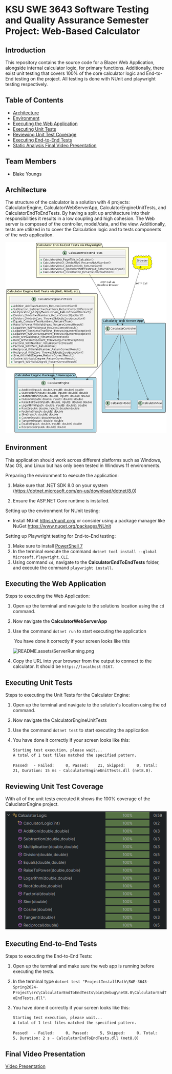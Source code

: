 # KSU SWE 3643 Software Testing and Quality Assurance Semester Project: Web-Based Calculator

## Introduction

This repository contains the source code for a Blazer Web Application, alongside internal calculator logic, for primary functions. Additionally, there exist unit testing that covers 100% of the core calculator logic and End-to-End testing on the project. All testing is done with NUnit and playwright testing respectively.

## Table of Contents

- [Architecture](#architecture) 
- [Environment](#environment) 
- [Executing the Web Application](#executing-the-web-application) 
- [Executing Unit Tests](#executing-unit-tests) 
- [Reviewing Unit Test Coverage](#reviewing-unit-test-coverage) 
- [Executing End-to-End Tests](#executing-end-to-end-tests) 
- [Static Analysis Final Video Presentation](#static-analysis-final-video-presentation)



## Team Members

- Blake Youngs

## Architecture

The structure of the calculator is a solution with 4 projects: CalculatorEngine, CalculatorWebServerApp, CalculatorEngineUnitTests, and CalculatorEndToEndTests. By having a split up architecture into their responsibilities it results in a low coupling and high cohesion. The Web server is composed of the controller, model/data, and the view. Additionally, tests are utilized in to cover the Calculation logic and to tests components of the web application.

![README.assets/CalculatorArchitecture.png](README.assets/CalculatorArchitecture.png)

## Environment

This application should work across different platforms such as Windows, Mac OS, and Linux but has only been tested in Windows 11 environments.

Preparing the environment to execute the application:

1. Make sure that .NET SDK 8.0 on your system (https://dotnet.microsoft.com/en-us/download/dotnet/8.0)

2. Ensure the ASP.NET Core runtime is installed. 

Setting up the environment for NUnit testing:

- Install NUnit https://nunit.org/ or consider using a package manager like NuGet https://www.nuget.org/packages/NUnit

Setting up Playwright testing for End-to-End testing:

1. Make sure to install [PowerShell 7](https://learn.microsoft.com/en-us/powershell/scripting/install/installing-powershell-on-windows?view=powershell-7.4)
2. In the terminal execute the command `dotnet tool install --global Microsoft.Playwright.CLI`.
3. Using command `cd`, navigate to the **CalculatorEndToEndTests** folder, and execute the command `playwright install`.

## Executing the Web Application

Steps to executing the Web Application:

1. Open up the terminal and navigate to the solutions location using the `cd` command.

2. Now navigate the **CalculatorWebServerApp**

3. Use the command `dotnet run` to start executing the application

   ​     You have done it correctly if your screen looks like this

   ![README.assets/ServerRunning.png](README.assets/ServerRunning.png)

4. Copy the URL into your browser from the output to connect to the calculator. It should be `https://localhost:5167`.

## Executing Unit Tests

Steps to executing the Unit Tests for the Calculator Engine:

1. Open up the terminal and navigate to the solution's location using the cd command.

2. Now navigate the CalculatorEngineUnitTests

3. Use the command `dotnet test` to start executing the application

4. You have done it correctly if your screen looks like this:

   ```
   Starting test execution, please wait...
   A total of 1 test files matched the specified pattern.
   
   Passed!  - Failed:     0, Passed:    21, Skipped:     0, Total:    21, Duration: 15 ms - CalculatorEngineUnitTests.dll (net8.0).
   ```

   

## Reviewing Unit Test Coverage

With all of the unit tests executed it shows the 100% coverage of the CaluclatorEngine project.

![README.assets/UnitTestsCoverage.png](README.assets/UnitTestsCoverage.png)

## Executing End-to-End Tests

Steps to executing the End-to-End Tests:

1. Open up the terminal and make sure the web app is running before executing the tests.

2. In the terminal type `dotnet test "ProjectInstallPath\SWE-3643-Spring2024-Project\src\CalculatorEndToEndTests\bin\Debug\net8.0\CalculatorEndToEndTests.dll"`.

3. You have done it correctly if your screen looks like this:

   ```
   Starting test execution, please wait...
   A total of 1 test files matched the specified pattern.
   
   Passed!  - Failed:     0, Passed:     5, Skipped:     0, Total:     5, Duration: 2 s - CalculatorEndToEndTests.dll (net8.0)
   ```

   

## Final Video Presentation

[Video Presentation](https://youtu.be/NhOkguncR-I)

